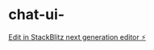 # chat-ui-

[Edit in StackBlitz next generation editor ⚡️](https://stackblitz.com/~/github.com/cmgramse/chat-ui-)